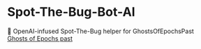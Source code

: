# Spot-The-Bug-Bot-AI
🤖 OpenAI-infused Spot-The-Bug helper for GhostsOfEpochsPast  
[Ghosts of Epochs past](https://github.com/johnnyknoxville1337/GhostsOfEpochsPast)  
